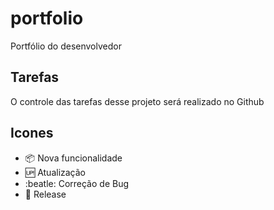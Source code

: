 # portfolio
Portfólio do desenvolvedor

## Tarefas

O controle das tarefas desse projeto será realizado no Github

## Icones

- :package: Nova funcionalidade
- :up: Atualização
- :beatle: Correção de Bug
- :checkered_flag: Release
